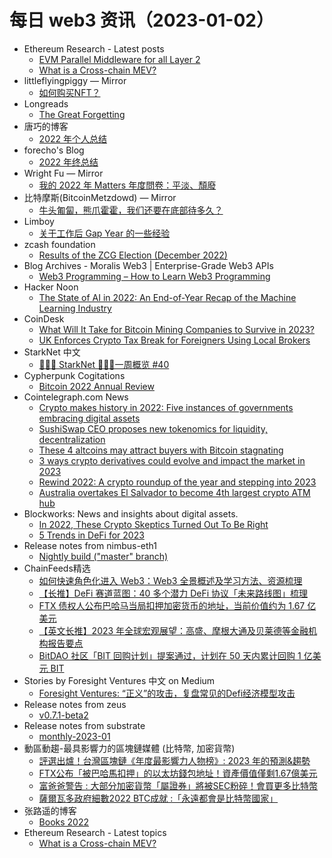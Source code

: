 # 每日 web3 资讯（2023-01-02）

- Ethereum Research - Latest posts
  - [EVM Parallel Middleware for all Layer 2](https://ethresear.ch/t/evm-parallel-middleware-for-all-layer-2/14494/6)
  - [What is a Cross-chain MEV?](https://ethresear.ch/t/what-is-a-cross-chain-mev/14520/1)
- littleflyingpiggy — Mirror
  - [如何购买NFT？](https://mirror.xyz/littleflyingpiggy.eth/JxEnnfARjo930lzuhqdMU7R_2OeaMnTjKTS0kXVTdDc)
- Longreads
  - [The Great Forgetting](https://longreads.com/2023/01/01/the-great-forgetting/)
- 唐巧的博客
  - [2022 年个人总结](https://blog.devtang.com/2023/01/01/2022-summary/)
- forecho's Blog
  - [2022 年终总结](https://blog.forecho.com/review-of-2022.html)
- Wright Fu — Mirror
  - [我的 2022 年 Matters 年度問卷：平淡、頹廢](https://mirror.xyz/0x837c39A527794809B6cbD06Ce1d54c9a6d93bf8c/YDrdQIGrfWHCjRJ1AaPzyTPaiB8QUPaCDKA-MOQKW0I)
- 比特摩斯(BitcoinMetzdowd) — Mirror
  - [牛头匍匐，熊爪霍霍，我们还要在底部待多久？](https://mirror.xyz/0x0Ad33A0c329B8f7E30a9101D84f30719Eb299e99/GmTg_8GokNrNtW4kFasbdsck_IBP75I0Diq-A1nRt7Q)
- Limboy
  - [关于工作后 Gap Year 的一些经验](https://limboy.me/posts/gap-year/)
- zcash foundation
  - [Results of the ZCG Election (December 2022)](https://zfnd.org/results-of-the-zcg-election-december-2022/)
- Blog Archives - Moralis Web3 | Enterprise-Grade Web3 APIs
  - [Web3 Programming – How to Learn Web3 Programming](https://moralis.io/web3-programming-how-to-learn-web3-programming/)
- Hacker Noon
  - [The State of AI in 2022: An End-of-Year Recap of the Machine Learning Industry](https://hackernoon.com/the-state-of-ai-in-2022-an-end-of-year-recap-of-the-machine-learning-industry?source=rss)
- CoinDesk
  - [What Will It Take for Bitcoin Mining Companies to Survive in 2023?](https://www.coindesk.com/markets/2023/01/01/what-will-it-take-for-bitcoin-mining-companies-to-survive-in-2023/?utm_medium=referral&utm_source=rss&utm_campaign=headlines)
  - [UK Enforces Crypto Tax Break for Foreigners Using Local Brokers](https://www.coindesk.com/policy/2023/01/01/uk-enforces-crypto-tax-break-for-foreigners-using-local-brokers/?utm_medium=referral&utm_source=rss&utm_campaign=headlines)
- StarkNet 中文
  - [👩🏽‍🚀 StarkNet 👨🏽‍🚀一周概览 #40](https://starknetzh.substack.com/p/starknet-40-f7d)
- Cypherpunk Cogitations
  - [Bitcoin 2022 Annual Review](https://blog.lopp.net/bitcoin-2022-annual-review/)
- Cointelegraph.com News
  - [Crypto makes history in 2022: Five instances of governments embracing digital assets](https://cointelegraph.com/news/crypto-makes-history-in-2022-five-instances-of-governments-embracing-digital-assets)
  - [SushiSwap CEO proposes new tokenomics for liquidity, decentralization](https://cointelegraph.com/news/sushiswap-ceo-proposes-new-tokenomics-for-liquidity-decentralization)
  - [These 4 altcoins may attract buyers with Bitcoin stagnating](https://cointelegraph.com/news/these-4-altcoins-may-attract-buyers-with-bitcoin-stagnating)
  - [3 ways crypto derivatives could evolve and impact the market in 2023](https://cointelegraph.com/news/3-ways-crypto-derivatives-could-evolve-and-impact-the-market-in-2023)
  - [Rewind 2022: A crypto roundup of the year and stepping into 2023](https://cointelegraph.com/news/rewind-2022-a-crypto-roundup-of-the-year-and-stepping-into-2023)
  - [Australia overtakes El Salvador to become 4th largest crypto ATM hub](https://cointelegraph.com/news/australia-overtakes-el-salvador-to-become-4th-largest-crypto-atm-hub)
- Blockworks: News and insights about digital assets.
  - [In 2022, These Crypto Skeptics Turned Out To Be Right](https://blockworks.co/news/crypto-skeptics-were-right)
  - [5 Trends in DeFi for 2023](https://blockworks.co/news/5-defi-trends-2023)
- Release notes from nimbus-eth1
  - [Nightly build ("master" branch)](https://github.com/status-im/nimbus-eth1/releases/tag/nightly)
- ChainFeeds精选
  - [如何快速角色化进入 Web3：Web3 全景概述及学习方法、资源梳理](https://mirror.xyz/0xkookoo.eth/BF7jfmieDL4AxzQKRuyCF0MzZ7mmmrVlCuF5CRoAbAk)
  - [【长推】DeFi 赛道蓝图：40 多个潜力 DeFi 协议「未来路线图」梳理](https://twitter.com/0xJamesXXX/status/1609266991059341317)
  - [FTX 债权人公布巴哈马当局扣押加密货币的地址，当前价值约为 1.67 亿美元](https://www.prnewswire.com/news-releases/ftx-debtors-provide-information-concerning-bahamas-crypto-seizure-301711610.html)
  - [【英文长推】2023 年全球宏观展望：高盛、摩根大通及贝莱德等金融机构报告要点](https://twitter.com/GRDecter/status/1608937814003154945)
  - [BitDAO 社区「BIT 回购计划」提案通过，计划在 50 天内累计回购 1 亿美元 BIT](https://snapshot.org/#/bitdao.eth/proposal/0xba5e1b00546f6f373cd86fe69b2d03324fb158243c9d88f347471dcd1fe1746d)
- Stories by Foresight Ventures 中文 on Medium
  - [Foresight Ventures: “正义”的攻击，复盘常见的Defi经济模型攻击](https://medium.com/@foresightventures-zh/foresight-ventures-%E6%AD%A3%E4%B9%89-%E7%9A%84%E6%94%BB%E5%87%BB-%E5%A4%8D%E7%9B%98%E5%B8%B8%E8%A7%81%E7%9A%84defi%E7%BB%8F%E6%B5%8E%E6%A8%A1%E5%9E%8B%E6%94%BB%E5%87%BB-a575fa13ff02?source=rss-6b0851e9d818------2)
- Release notes from zeus
  - [v0.7.1-beta2](https://github.com/ZeusLN/zeus/releases/tag/v0.7.1-beta2)
- Release notes from substrate
  - [monthly-2023-01](https://github.com/paritytech/substrate/releases/tag/monthly-2023-01)
- 動區動趨-最具影響力的區塊鏈媒體 (比特幣, 加密貨幣)
  - [評選出爐！台灣區塊鏈《年度最影響力人物榜》: 2023 年的預測&趨勢](https://www.blocktempo.com/taiwanese-blockchain-influencers-predictions-for-2023/)
  - [FTX公布「被巴哈馬扣押」的以太坊錢包地址！資產價值僅剩1.67億美元](https://www.blocktempo.com/ftx-provide-details-about-bahamas-crypto-seizure/)
  - [富爸爸警告 : 大部分加密貨幣「屬證券」將被SEC粉碎！會買更多比特幣](https://www.blocktempo.com/robert-kiyosaki-is-bullish-on-btc-in-2023/)
  - [薩爾瓦多政府細數2022 BTC成就 :「永遠都會是比特幣國家」](https://www.blocktempo.com/el-salvador-will-always-be-a-bitcoin-country/)
- 张路遥的博客
  - [Books 2022](https://zhangluyao.com/blog/books2022/)
- Ethereum Research - Latest topics
  - [What is a Cross-chain MEV?](https://ethresear.ch/t/what-is-a-cross-chain-mev/14520)
